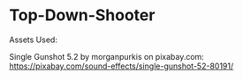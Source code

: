 # Top-Down-Shooter

Assets Used:

Single Gunshot 5.2 by morganpurkis on pixabay.com:
https://pixabay.com/sound-effects/single-gunshot-52-80191/